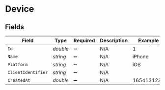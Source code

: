 # Device


## Fields

| Field              | Type               | Required           | Description        | Example            |
| ------------------ | ------------------ | ------------------ | ------------------ | ------------------ |
| `Id`               | *double*           | :heavy_minus_sign: | N/A                | 1                  |
| `Name`             | *string*           | :heavy_minus_sign: | N/A                | iPhone             |
| `Platform`         | *string*           | :heavy_minus_sign: | N/A                | iOS                |
| `ClientIdentifier` | *string*           | :heavy_minus_sign: | N/A                |                    |
| `CreatedAt`        | *double*           | :heavy_minus_sign: | N/A                | 1654131230         |